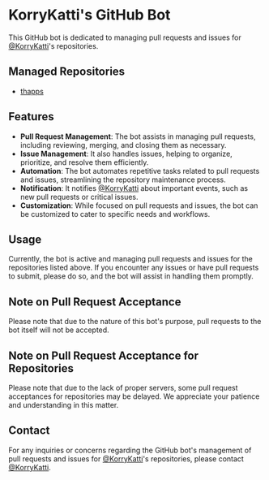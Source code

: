 # KorryKatti's GitHub Bot

This GitHub bot is dedicated to managing pull requests and issues for [@KorryKatti](https://github.com/korrykatti)'s repositories.

## Managed Repositories

- [thapps](https://github.com/KorryKatti/thapps)

## Features

- **Pull Request Management**: The bot assists in managing pull requests, including reviewing, merging, and closing them as necessary.
- **Issue Management**: It also handles issues, helping to organize, prioritize, and resolve them efficiently.
- **Automation**: The bot automates repetitive tasks related to pull requests and issues, streamlining the repository maintenance process.
- **Notification**: It notifies [@KorryKatti](https://github.com/korrykatti) about important events, such as new pull requests or critical issues.
- **Customization**: While focused on pull requests and issues, the bot can be customized to cater to specific needs and workflows.

## Usage

Currently, the bot is active and managing pull requests and issues for the repositories listed above. If you encounter any issues or have pull requests to submit, please do so, and the bot will assist in handling them promptly.

## Note on Pull Request Acceptance

Please note that due to the nature of this bot's purpose, pull requests to the bot itself will not be accepted.

## Note on Pull Request Acceptance for Repositories

Please note that due to the lack of proper servers, some pull request acceptances for repositories may be delayed. We appreciate your patience and understanding in this matter.

## Contact

For any inquiries or concerns regarding the GitHub bot's management of pull requests and issues for [@KorryKatti](https://github.com/korrykatti)'s repositories, please contact [@KorryKatti](https://github.com/korrykatti).
